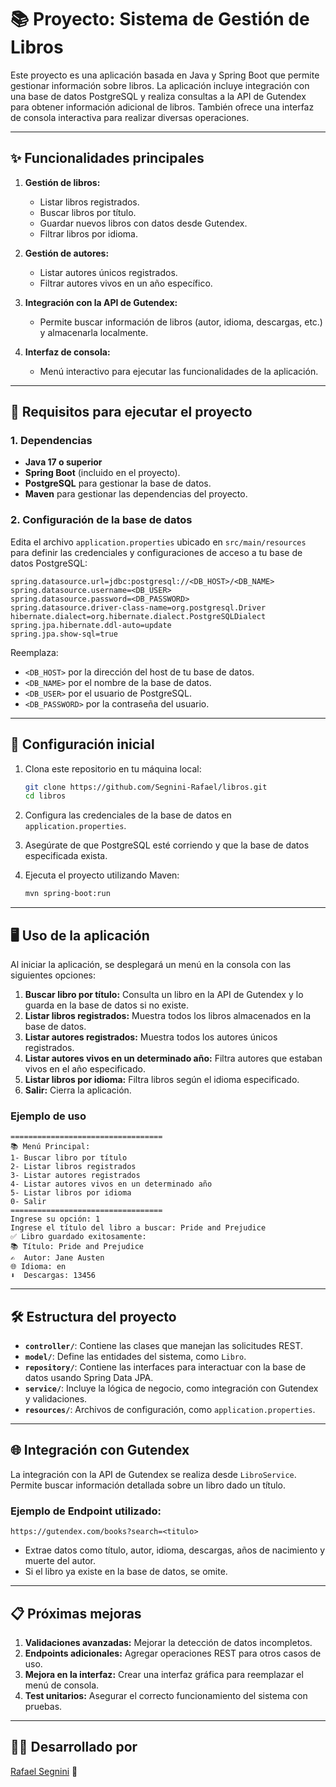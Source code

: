 # 📚 Proyecto: Sistema de Gestión de Libros

Este proyecto es una aplicación basada en Java y Spring Boot que permite gestionar información sobre libros. La aplicación incluye integración con una base de datos PostgreSQL y realiza consultas a la API de Gutendex para obtener información adicional de libros. También ofrece una interfaz de consola interactiva para realizar diversas operaciones.

---

## ✨ Funcionalidades principales

1. **Gestión de libros:**
    - Listar libros registrados.
    - Buscar libros por título.
    - Guardar nuevos libros con datos desde Gutendex.
    - Filtrar libros por idioma.

2. **Gestión de autores:**
    - Listar autores únicos registrados.
    - Filtrar autores vivos en un año específico.

3. **Integración con la API de Gutendex:**
    - Permite buscar información de libros (autor, idioma, descargas, etc.) y almacenarla localmente.

4. **Interfaz de consola:**
    - Menú interactivo para ejecutar las funcionalidades de la aplicación.

---

## 🚀 Requisitos para ejecutar el proyecto

### 1. Dependencias

- **Java 17 o superior**
- **Spring Boot** (incluido en el proyecto).
- **PostgreSQL** para gestionar la base de datos.
- **Maven** para gestionar las dependencias del proyecto.

### 2. Configuración de la base de datos

Edita el archivo `application.properties` ubicado en `src/main/resources` para definir las credenciales y configuraciones de acceso a tu base de datos PostgreSQL:

```properties
spring.datasource.url=jdbc:postgresql://<DB_HOST>/<DB_NAME>
spring.datasource.username=<DB_USER>
spring.datasource.password=<DB_PASSWORD>
spring.datasource.driver-class-name=org.postgresql.Driver
hibernate.dialect=org.hibernate.dialect.PostgreSQLDialect
spring.jpa.hibernate.ddl-auto=update
spring.jpa.show-sql=true
```

Reemplaza:
- `<DB_HOST>` por la dirección del host de tu base de datos.
- `<DB_NAME>` por el nombre de la base de datos.
- `<DB_USER>` por el usuario de PostgreSQL.
- `<DB_PASSWORD>` por la contraseña del usuario.

---

## 🔧 Configuración inicial

1. Clona este repositorio en tu máquina local:

   ```bash
   git clone https://github.com/Segnini-Rafael/libros.git
   cd libros
   ```

2. Configura las credenciales de la base de datos en `application.properties`.

3. Asegúrate de que PostgreSQL esté corriendo y que la base de datos especificada exista.

4. Ejecuta el proyecto utilizando Maven:

   ```bash
   mvn spring-boot:run
   ```

---

## 🖥️ Uso de la aplicación

Al iniciar la aplicación, se desplegará un menú en la consola con las siguientes opciones:

1. **Buscar libro por título:** Consulta un libro en la API de Gutendex y lo guarda en la base de datos si no existe.
2. **Listar libros registrados:** Muestra todos los libros almacenados en la base de datos.
3. **Listar autores registrados:** Muestra todos los autores únicos registrados.
4. **Listar autores vivos en un determinado año:** Filtra autores que estaban vivos en el año especificado.
5. **Listar libros por idioma:** Filtra libros según el idioma especificado.
6. **Salir:** Cierra la aplicación.

### Ejemplo de uso

```text
==================================
📚 Menú Principal:
1- Buscar libro por título
2- Listar libros registrados
3- Listar autores registrados
4- Listar autores vivos en un determinado año
5- Listar libros por idioma
0- Salir
==================================
Ingrese su opción: 1
Ingrese el título del libro a buscar: Pride and Prejudice
✅ Libro guardado exitosamente:
📚 Título: Pride and Prejudice
✍️  Autor: Jane Austen
🌐 Idioma: en
⬇️  Descargas: 13456
```

---

## 🛠️ Estructura del proyecto

- **`controller/`**: Contiene las clases que manejan las solicitudes REST.
- **`model/`**: Define las entidades del sistema, como `Libro`.
- **`repository/`**: Contiene las interfaces para interactuar con la base de datos usando Spring Data JPA.
- **`service/`**: Incluye la lógica de negocio, como integración con Gutendex y validaciones.
- **`resources/`**: Archivos de configuración, como `application.properties`.

---

## 🌐 Integración con Gutendex

La integración con la API de Gutendex se realiza desde `LibroService`. Permite buscar información detallada sobre un libro dado un título.

### Ejemplo de Endpoint utilizado:

`https://gutendex.com/books?search=<titulo>`

- Extrae datos como título, autor, idioma, descargas, años de nacimiento y muerte del autor.
- Si el libro ya existe en la base de datos, se omite.

---

## 📋 Próximas mejoras

1. **Validaciones avanzadas:** Mejorar la detección de datos incompletos.
2. **Endpoints adicionales:** Agregar operaciones REST para otros casos de uso.
3. **Mejora en la interfaz:** Crear una interfaz gráfica para reemplazar el menú de consola.
4. **Test unitarios:** Asegurar el correcto funcionamiento del sistema con pruebas.

---

## 👨‍💻 Desarrollado por

[Rafael Segnini](https://github.com/Segnini-Rafael) 🚀

